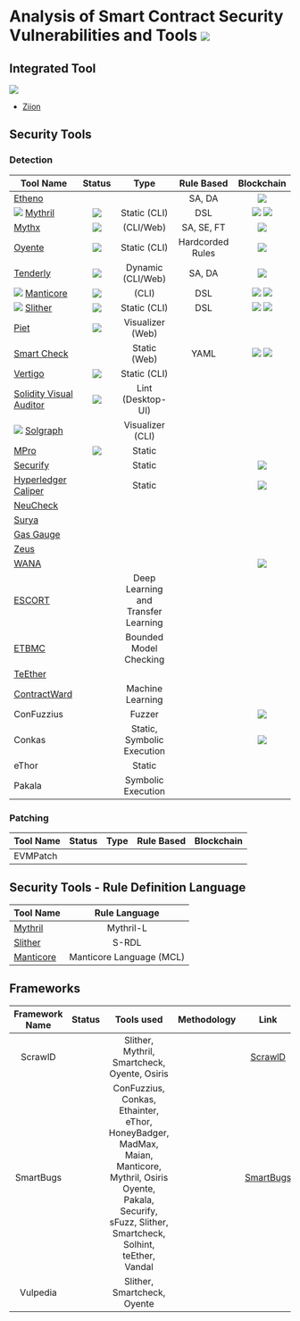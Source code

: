 # Analysis of Smart Contract Security Vulnerabilities and Tools ![](https://img.shields.io/badge/-Live-brightgreen)

## Integrated Tool
![](https://www.ziion.org/logo-footer.svg) <br/>
- [Ziion](Tools/Ziion.md)

## Security Tools

### Detection

| Tool Name |   Status  |     Type   | Rule Based | Blockchain |
|-----------|:---------:|:----------:|:----------:|:----------:|
| [Etheno](Tools/Etheno.md) | | | SA, DA | ![](https://img.shields.io/badge/-Ethereum-gold) |
| ![](https://img.shields.io/badge/-Ziion-red) [Mythril](Tools/Mythril.md) | ![](https://img.shields.io/badge/-Live-brightgreen) | Static (CLI) | DSL | ![](https://img.shields.io/badge/-Ethereum-gold) ![](https://img.shields.io/badge/-Fabric-brown) | 
| [Mythx](Tools/Mythx.md) | ![](https://img.shields.io/badge/-Live-brightgreen) | (CLI/Web) | SA, SE, FT | ![](https://img.shields.io/badge/-Ethereum-gold) |
| [Oyente](Tools/Oyente.md) | ![](https://img.shields.io/badge/-Outdated-red) | Static (CLI) | Hardcorded Rules | ![](https://img.shields.io/badge/-Ethereum-gold) |
| [Tenderly](Tools/Tenderly.md) | ![](https://img.shields.io/badge/-Live-brightgreen) | Dynamic (CLI/Web) | SA, DA | ![](https://img.shields.io/badge/-Ethereum-gold) |
| ![](https://img.shields.io/badge/-Ziion-red) [Manticore](Tools/Manticore.md) | ![](https://img.shields.io/badge/-Live-brightgreen) | (CLI)| DSL | ![](https://img.shields.io/badge/-Ethereum-gold) ![](https://img.shields.io/badge/-Fabric-brown) | 
| ![](https://img.shields.io/badge/-Ziion-red) [Slither](Tools/Slither.md) | ![](https://img.shields.io/badge/-Live-brightgreen) | Static (CLI) | DSL | ![](https://img.shields.io/badge/-Ethereum-gold) ![](https://img.shields.io/badge/-Fabric-brown) | 
| [Piet](Tools/Piet.md) | ![](https://img.shields.io/badge/-Live-brightgreen) | Visualizer (Web) |
| [Smart Check](Tools/SmartCheck.md) | | Static (Web) | YAML | ![](https://img.shields.io/badge/-Ethereum-gold) ![](https://img.shields.io/badge/-Fabric-brown) | 
| [Vertigo](Tools/Vertigo.md) | ![](https://img.shields.io/badge/-Live-brightgreen) | Static (CLI) |
| [Solidity Visual Auditor](Tools/SolVisualAuditor.md) | ![](https://img.shields.io/badge/-Live-brightgreen) | Lint (Desktop-UI) |
| ![](https://img.shields.io/badge/-Ziion-red) [Solgraph](Tools/Solgraph.md) | | Visualizer (CLI) |
| [MPro](Tools/MPro.md) | ![](https://img.shields.io/badge/-Not_in_Use-red) | Static |
| [Securify](Tools/Securify.md) | | Static | |  ![](https://img.shields.io/badge/-Ethereum-gold) |
| [Hyperledger Caliper](Tools/Caliper.md) | | Static |   | ![](https://img.shields.io/badge/-Fabric-brown) | 
| [NeuCheck](Tools/NeuCheck.md) |  | | | 
| [Surya](Tools/Surya.md) | | | | 
| [Gas Gauge](Tools/GasGauge.md) | | | | 
| [Zeus](Tools/Zeus.md) | | | | 
| [WANA]() |  | | | ![](https://img.shields.io/badge/-EOSIO-silver) | 
| [ESCORT]() | | Deep Learning and Transfer Learning | | | 
| [ETBMC]() | | Bounded Model Checking | | | 
| [TeEther]() | | | | | 
| [ContractWard]() | | Machine Learning | | | 
| ConFuzzius | | Fuzzer | | ![](https://img.shields.io/badge/-Ethereum-gold) |
| Conkas | | Static, Symbolic Execution |  | ![](https://img.shields.io/badge/-Ethereum-gold) | 
| eThor | | Static | | |
| Pakala | | Symbolic Execution | | |

### Patching

| Tool Name |   Status  |     Type   | Rule Based | Blockchain |
|-----------|:---------:|:----------:|:----------:|:----------:|
| EVMPatch | | | | |

## Security Tools - Rule Definition Language

| Tool Name | Rule Language  | 
|-----------|:--------------:|
| [Mythril](Tools/Mythril.md) | Mythril-L |
| [Slither](Tools/Slither.md) | S-RDL |
| [Manticore](Tools/Manticore.md) | Manticore Language (MCL) |

## Frameworks

| Framework Name | Status | Tools used | Methodology  | Link | 
|:--------------:|:------:|:----------:|:------------:|:----:|
| ScrawlD |  | Slither, Mythril, Smartcheck, Oyente, Osiris |  | [ScrawlD](https://github.com/ramagururadhakrishnan/ScrawlD) |
| SmartBugs |  | ConFuzzius, Conkas, Ethainter, eThor, HoneyBadger, <br/> MadMax, Maian, Manticore, Mythril, Osiris <br/> Oyente, Pakala, Securify, sFuzz, Slither, <br/> Smartcheck, Solhint, teEther, Vandal | | [SmartBugs](https://github.com/ramagururadhakrishnan/smartbugs) |
| Vulpedia |  | Slither, Smartcheck, Oyente | |  | 


